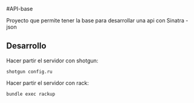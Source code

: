 #API-base

Proyecto que permite tener la base para desarrollar una api con Sinatra - json

## Desarrollo

Hacer partir el servidor con shotgun:
```
shotgun config.ru
```

Hacer partir el servidor con rack:
```
bundle exec rackup
```




